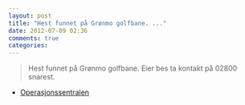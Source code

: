 ```yaml
---
layout: post
title: "Hest funnet på Grønmo golfbane. ..."
date: 2012-07-09 02:36
comments: true
categories: 
---
```


> Hest funnet på Grønmo golfbane. Eier bes ta kontakt på 02800 snarest. 
- [Operasjonssentralen](http://twitter.com/oslopolitiops/status/222262897819140096)
